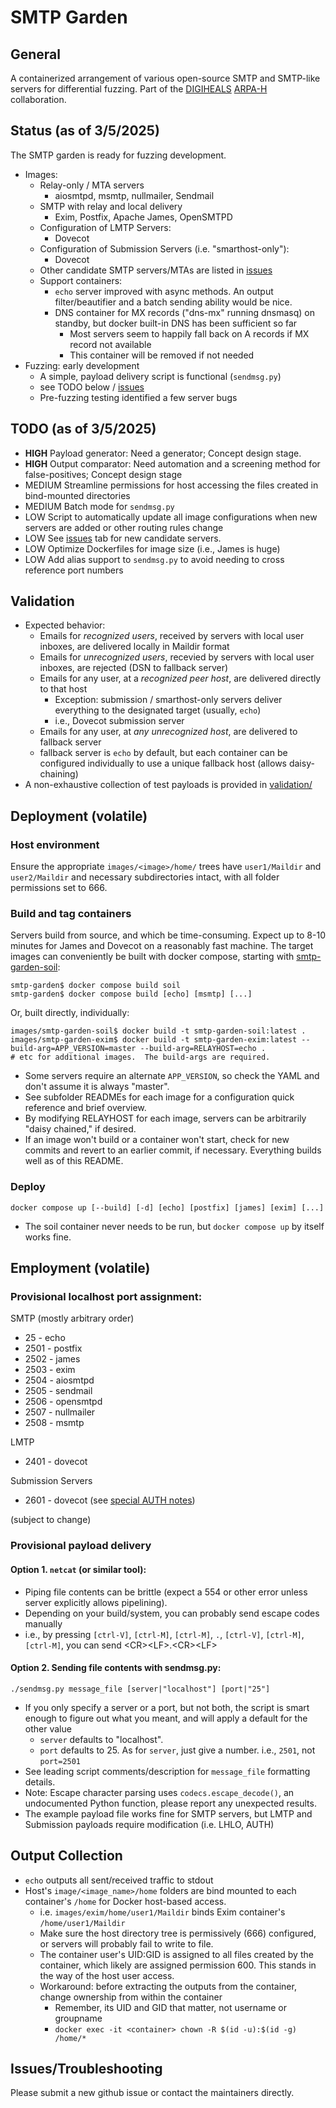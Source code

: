# SMTP Garden

## General

A containerized arrangement of various open-source SMTP and SMTP-like servers for differential fuzzing.  Part of the [DIGIHEALS](https://github.com/narfindustries/digiheals-public) [ARPA-H](https://arpa-h.gov/) collaboration.

## Status (as of 3/5/2025)
The SMTP garden is ready for fuzzing development.
- Images:
  - Relay-only / MTA servers
    - aiosmtpd, msmtp, nullmailer, Sendmail
  - SMTP with relay and local delivery
    - Exim, Postfix, Apache James, OpenSMTPD
  - Configuration of LMTP Servers:
    - Dovecot
  - Configuration of Submission Servers (i.e. "smarthost-only"):
    - Dovecot
  - Other candidate SMTP servers/MTAs are listed in [issues](https://github.com/kenballus/smtp-garden/issues)
  - Support containers:
    - `echo` server improved with async methods.  An output filter/beautifier and a batch sending ability would be nice.
    - DNS container for MX records ("dns-mx" running dnsmasq) on standby, but docker built-in DNS has been sufficient so far
      - Most servers seem to happily fall back on A records if MX record not available
      - This container will be removed if not needed
- Fuzzing: early development
  - A simple, payload delivery script is functional (`sendmsg.py`)
  - see TODO below / [issues](https://github.com/kenballus/smtp-garden/issues)
  - Pre-fuzzing testing identified a few server bugs

## TODO (as of 3/5/2025)
- __HIGH__ Payload generator: Need a generator; Concept design stage.
- __HIGH__ Output comparator: Need automation and a screening method for false-positives; Concept design stage
- MEDIUM Streamline permissions for host accessing the files created in bind-mounted directories
- MEDIUM Batch mode for `sendmsg.py`
- LOW Script to automatically update all image configurations when new servers are added or other routing rules change
- LOW See [issues](https://github.com/kenballus/smtp-garden/issues) tab for new candidate servers.
- LOW Optimize Dockerfiles for image size (i.e., James is huge)
- LOW Add alias support to `sendmsg.py` to avoid needing to cross reference port numbers

## Validation
- Expected behavior:
  - Emails for *recognized users*, received by servers with local user inboxes, are delivered locally in Maildir format
  - Emails for *unrecognized users*, recevied by servers with local user inboxes, are rejected (DSN to fallback server)
  - Emails for any user, at a *recognized peer host*, are delivered directly to that host
    - Exception: submission / smarthost-only servers deliver everything to the designated target (usually, `echo`)
    - i.e., Dovecot submission server
  - Emails for any user, at *any unrecognized host*, are delivered to fallback server
  - fallback server is `echo` by default, but each container can be configured individually to use a unique fallback host (allows daisy-chaining)
- A non-exhaustive collection of test payloads is provided in [validation/](validation)

## Deployment (volatile)

### Host environment

Ensure the appropriate `images/<image>/home/` trees have `user1/Maildir` and `user2/Maildir` and necessary subdirectories intact, with all folder permissions set to 666.

### Build and tag containers

Servers build from source, and which be time-consuming.  Expect up to 8-10 minutes for James and Dovecot on a reasonably fast machine.  The target images can conveniently be built with docker compose, starting with [smtp-garden-soil](images/smtp-garden-soil):
```
smtp-garden$ docker compose build soil
smtp-garden$ docker compose build [echo] [msmtp] [...]
```
Or, built directly, individually:
```
images/smtp-garden-soil$ docker build -t smtp-garden-soil:latest .
images/smtp-garden-exim$ docker build -t smtp-garden-exim:latest --build-arg=APP_VERSION=master --build-arg=RELAYHOST=echo .
# etc for additional images.  The build-args are required.
```

- Some servers require an alternate `APP_VERSION`, so check the YAML and don't assume it is always "master".
- See subfolder READMEs for each image for a configuration quick reference and brief overview.
- By modifying RELAYHOST for each image, servers can be arbitrarily "daisy chained," if desired.
- If an image won't build or a container won't start, check for new commits and revert to an earlier commit, if necessary.  Everything builds well as of this README.

### Deploy

```
docker compose up [--build] [-d] [echo] [postfix] [james] [exim] [...]
```
- The soil container never needs to be run, but `docker compose up` by itself works fine.

## Employment (volatile)
### Provisional localhost port assignment:
SMTP (mostly arbitrary order)
- 25 - echo
- 2501 - postfix
- 2502 - james
- 2503 - exim
- 2504 - aiosmtpd
- 2505 - sendmail
- 2506 - opensmtpd
- 2507 - nullmailer
- 2508 - msmtp

LMTP
- 2401 - dovecot

Submission Servers
- 2601 - dovecot (see [special AUTH notes](images/dovecot))

(subject to change)

### Provisional payload delivery

#### Option 1. `netcat` (or similar tool): 
- Piping file contents can be brittle (expect a 554 or other error unless server explicitly allows pipelining).
- Depending on your build/system, you can probably send escape codes manually
- i.e., by pressing `[ctrl-V]`, `[ctrl-M]`, `[ctrl-M]`, `.`, `[ctrl-V]`, `[ctrl-M]`, `[ctrl-M]`, you can send \<CR>\<LF>.\<CR>\<LF>

#### Option 2. Sending file contents with sendmsg.py:

```
./sendmsg.py message_file [server|"localhost"] [port|"25"]
```
- If you only specify a server or a port, but not both, the script is smart enough to figure out what you meant, and will apply a default for the other value
  - `server` defaults to "localhost".
  - `port` defaults to 25. As for `server`, just give a number. i.e., `2501`, not `port=2501`
- See leading script comments/description for `message_file` formatting details.
- Note: Escape character parsing uses `codecs.escape_decode()`, an undocumented Python function, please report any unexpected results.
- The example payload file works fine for SMTP servers, but LMTP and Submission payloads require modification (i.e. LHLO, AUTH)

## Output Collection
- `echo` outputs all sent/received traffic to stdout
- Host's `image/<image_name>/home` folders are bind mounted to each container's `/home` for Docker host-based access.
  - i.e. `images/exim/home/user1/Maildir` binds Exim container's `/home/user1/Maildir`
  - Make sure the host directory tree is permissively (666) configured, or servers will probably fail to write to file.
  - The container user's UID:GID is assigned to all files created by the container, which likely are assigned permission 600.  This stands in the way of the host user access.
  - Workaround: before extracting the outputs from the container, change ownership from within the container
    - Remember, its UID and GID that matter, not username or groupname
    - `docker exec -it <container> chown -R $(id -u):$(id -g) /home/*`

## Issues/Troubleshooting
Please submit a new github issue or contact the maintainers directly.
